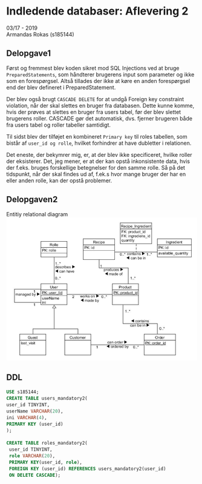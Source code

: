 

# Indledende databaser: Aflevering 2 
03/17 - 2019  
Armandas Rokas (s185144)


## Delopgave1

Først og fremmest blev koden sikret mod SQL Injections ved at bruge `PreparedStatements`, som håndterer brugerens input som parameter og ikke som en forespørgsel. Altså tillades der ikke at køre en anden forespørgsel end der blev defineret i PreparedStatement.

Der blev også brugt `CASCADE DELETE` for at undgå Foreign key constraint violation, når der skal slettes en bruger fra databasen. Dette kunne komme, hvis der prøves at slettes en bruger fra users tabel, før der blev slettet brugerens roller. CASCADE gør det automatisk, dvs. fjerner brugeren både fra users tabel og roller tabeller samtidigt. 

Til sidst blev der tilføjet en kombineret `Primary key` til roles tabellen, som bistår af `user_id og rolle`, hvilket forhindrer at have dubletter i relationen.  

Det eneste, der bekymrer mig, er, at der blev ikke specificeret, hvilke roller der eksisterer. Det, jeg mener, er at der kan opstå inkonsistente data, hvis der f.eks. bruges forskellige betegnelser for den samme rolle. Så på det tidspunkt, når der skal findes ud af, f.ek.s hvor mange bruger der har en eller anden rolle, kan der opstå problemer.  


## Delopgaven2
Entitiy relational diagram
![alt text](https://raw.githubusercontent.com/ArmandasRokas/database_mandatory2_normalization_DTU/master/diagram_jpg/delopgaven2.jpg "ERD")

## DDL
```SQL
USE s185144;
CREATE TABLE users_mandatory2(
user_id TINYINT, 
userName VARCHAR(20), 
ini VARCHAR(4), 
PRIMARY KEY (user_id)
);

CREATE TABLE roles_mandatory2(
 user_id TINYINT,
 role VARCHAR(20),
 PRIMARY KEY(user_id, role),
 FOREIGN KEY (user_id) REFERENCES users_mandatory2(user_id)
 ON DELETE CASCADE);
 ```
